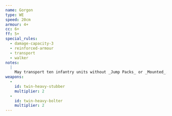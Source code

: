 ```yaml
---
name: Gorgon
type: WE
speed: 20cm
armour: 4+
cc: 6+
ff: 5+
special_rules:
  - damage-capacity-3
  - reinforced-armour
  - transport
  - walker
notes:
  |
    May transport ten infantry units without _Jump Packs_ or _Mounted_. Critical Hit Effect: Immobilized, and D6 transported units of the owner’s choice are hit. Subsequent critical hits destroy the unit.
weapons:
  -
    id: twin-heavy-stubber
    multiplier: 2
  -
    id: twin-heavy-bolter
    multiplier: 2
---
```

